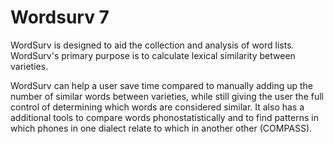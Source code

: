 # Wordsurv 7  

WordSurv is designed to aid the collection and analysis of word lists. WordSurv's primary purpose is to calculate lexical similarity between varieties.  

WordSurv can help a user save time compared to manually adding up the number of similar words between varieties, while still giving the user the full control of determining which words are considered similar.  It also has a additional tools to compare words phonostatistically and to find patterns in which phones in one dialect relate to which in another other (COMPASS).  